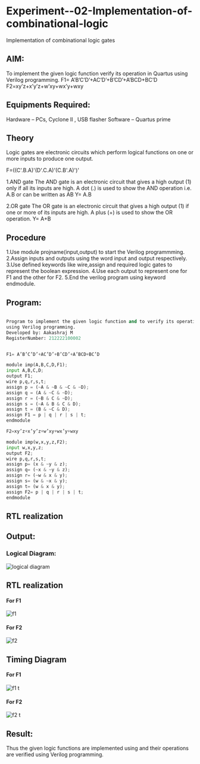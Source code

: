 # Experiment--02-Implementation-of-combinational-logic
Implementation of combinational logic gates
 
## AIM:
To implement the given logic function verify its operation in Quartus using Verilog programming.
 F1= A’B’C’D’+AC’D’+B’CD’+A’BCD+BC’D
F2=xy’z+x’y’z+w’xy+wx’y+wxy
 
## Equipments Required:

Hardware – PCs, Cyclone II , USB flasher
Software – Quartus prime




## Theory
Logic gates are electronic circuits which perform logical functions on one or more inputs to produce one output.

F=((C'.B.A)'(D'.C.A)'(C.B'.A)')'

1.AND gate The AND gate is an electronic circuit that gives a high output (1) only if all its inputs are high. 
  A dot (.) is used to show the AND operation i.e. A.B or can be written as AB Y= A.B

2.OR gate The OR gate is an electronic circuit that gives a high output (1) if one or more of its inputs are high. 
  A plus (+) is used to show the OR operation. Y= A+B

## Procedure
1.Use module projname(input,output) to start the Verilog programmming.
2.Assign inputs and outputs using the word input and output respectively.
3.Use defined keywords like wire,assign and required logic gates to represent the boolean expression.
4.Use each output to represent one for F1 and the other for F2.
5.End the verilog program using keyword endmodule.
## Program:
```python

Program to implement the given logic function and to verify its operations in quartus
using Verilog programming.
Developed by: Aakashraj M
RegisterNumber: 212222100002


F1= A’B’C’D’+AC’D’+B’CD’+A’BCD+BC’D

module imp(A,B,C,D,F1);
input A,B,C,D;
output F1;
wire p,q,r,s,t;
assign p = (~A & ~B & ~C & ~D);
assign q = (A & ~C & ~D);
assign r = (~B & C & ~D);
assign s = (~A & B & C & D);
assign t = (B & ~C & D);
assign F1 = p | q | r | s | t;
endmodule

F2=xy’z+x’y’z+w’xy+wx’y+wxy

module imp(w,x,y,z,F2);
input w,x,y,z;
output F2;
wire p,q,r,s,t;
assign p= (x & ~y & z);
assign q= (~x & ~y & z);
assign r= (~w & x & y);
assign s= (w & ~x & y);
assign t= (w & x & y);
assign F2= p | q | r | s | t;
endmodule
```
## RTL realization

## Output:
### Logical Diagram:
![logical diagram](https://github.com/Aakashraj04/Experiment--02-Implementation-of-combinational-logic-/assets/121117266/230f5b7c-264b-49dd-81aa-bedcfb1b3983)

## RTL realization
#### For F1
![f1](https://github.com/Aakashraj04/Experiment--02-Implementation-of-combinational-logic-/assets/121117266/33bf1982-c9f4-4e82-a293-ac0348beb82a)


#### For F2
![f2](https://github.com/Aakashraj04/Experiment--02-Implementation-of-combinational-logic-/assets/121117266/e3f57368-7e81-4a4d-a6c6-cdbb09357123)


## Timing Diagram
#### For F1
![f1 t](https://github.com/Aakashraj04/Experiment--02-Implementation-of-combinational-logic-/assets/121117266/de7ae561-f974-4f04-aa9a-420aff741d78)


#### For F2
![f2 t](https://github.com/Aakashraj04/Experiment--02-Implementation-of-combinational-logic-/assets/121117266/0fa16d6e-e4ff-43e2-be8e-bc2d1d6d8b3f)


## Result:
Thus the given logic functions are implemented using  and their operations are verified using Verilog programming.
